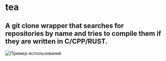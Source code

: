 # tea
## A git clone wrapper that searches for repositories by name and tries to compile them if they are written in C/CPP/RUST.

![Пример использования](https://toukor.s-ul.eu/pqTQNSne)

